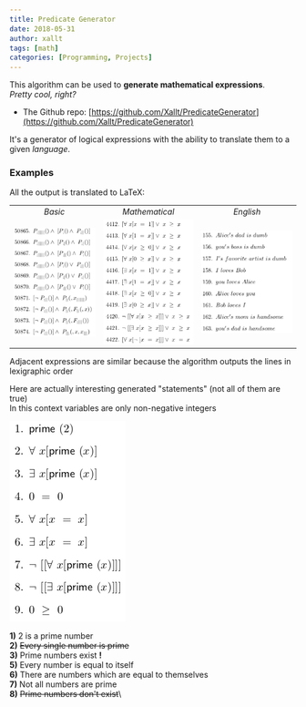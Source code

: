 ```yaml
---
title: Predicate Generator
date: 2018-05-31
author: xallt
tags: [math]
categories: [Programming, Projects]
---
```


This algorithm can be used to **generate mathematical expressions**.\
*Pretty cool, right?*

- The Github repo: [https://github.com/Xallt/PredicateGenerator](https://github.com/Xallt/PredicateGenerator)

It's a generator of logical expressions with the ability to translate them to a given *language*. 

### Examples

All the output is translated to LaTeX:

|     |     |     |
|:---:|:---:|:---:|
|*Basic*|*Mathematical*|*English*|
|![](/assets/img/predicate-generator/BasicScreenshot.png)|![](/assets/img/predicate-generator/MathScreenshot.png)|![](/assets/img/predicate-generator/EngNaturalScreenshot.png)|

Adjacent expressions are similar because the algorithm outputs the lines in lexigraphic order

Here are actually interesting generated "statements" (not all of them are true)\
In this context variables are only non-negative integers


![The first generated predicates](/assets/img/predicate-generator/MathFirstScreenshot.png)

**1)** 2 is a prime number\
**2)** <del>Every single number is prime</del>\
**3)** Prime numbers exist **!**\
**5)** Every number is equal to itself\
**6)** There are numbers which are equal to themselves\
**7)** Not all numbers are prime\
**8)** <del>Prime numbers don't exist</del>\